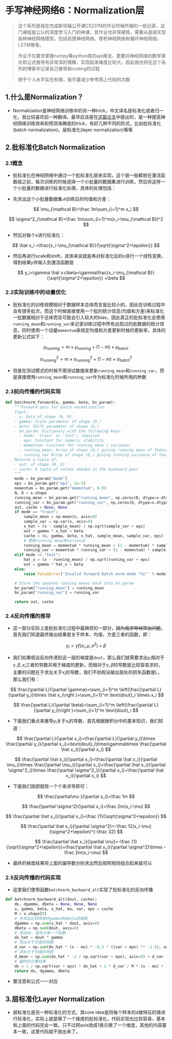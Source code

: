 # 手写神经网络6：Normalization层

> 这个系列是我在完成斯坦福公开课CS231N的作业时候所做的一些记录，这门课程是公认的深度学习入门的神课，其作业也非常硬核，需要从底层实现各种神经网络模型，包括前馈神经网络、卷积神经网络和循环神经网络，LSTM等等。
>
> 作业不仅要求掌握numpy等python库的api用法，更要对神经网络的数学理论和公式推导有非常深的理解，实现起来难度比较大，因此我也将在这个系列的博客中记录自己推导和coding的过程
>
> 限于个人水平实在有限，我尽量减少参考网上代码的次数

## 1.什么是Normalization？

- Normalization是神经网络训练中的另一种trick，中文译名是标准化或者归一化，我比较喜欢前一种翻译。最早应该是在[这篇论文](https://arxiv.org/pdf/1502.03167.pdf)中提出的，是一种提高神经网络训练效率和预测准确度的trick，有好几种不同的形式，比如批标准化(batch normalization)，层标准化(layer normalization)等等

## 2.批标准化Batch Normalization

### 2.1概念

- 批标准化在神经网络中通过一个批标准化层来实现，这个层一般都放在激活函数层之前，每次训练的时候选择一个小批量的数据集进行训练，然后将这样一个小批量的数据进行标准化处理，具体的处理包括：

- 先求出这个小批量数据集$\mathcal B$训练后的均值和方差：

$$
\mu_{\mathcal B}=\frac 1m\sum_{i=1}^m x_i
$$

$$
\sigma^2_{\mathcal B}=\frac 1m\sum_{i=1}^m(x_i-\mu_{\mathcal B})^2
$$

- 然后对每个x进行标准化：

$$
\hat x_i =\frac{x_i-\mu_{\mathcal B}}{\sqrt{\sigma^2+\epsilon}}
$$

- 然后再进行scale和shift，具体来说就是再对标准化后的$x$进行一个线性变换，得到结果$y$并输入到激活函数层

$$
y_i=\gamma \hat x+\beta=\gamma\frac{x_i-\mu_{\mathcal B}}{\sqrt{\sigma^2+\epsilon}} +\beta
$$

### 2.2实际训练中的动量优化

- 批标准化的训练规模相对于数据样本总体而言是比较小的，因此在训练过程中会有很多批次，而这个时候直接使用一个批的统计信息(均值和方差)来标准化一批数据相对于总体而言可能会引入较大的bias，因此真正的批标准化会使用`running_mean`和`running_var`来记录训练过程中所有出现过的批数据的统计信息，同时使用一个动量`momentum`来规定均值和方差更新时候的更新率，具体的更新公式如下：

$$
\mu_{running}=m\times \mu_{running}+(1-m)\times \mu_{batch}
$$

$$
\sigma^2_{running}=m\times \sigma^2_{running}+(1-m)\times \sigma^2_{batch}
$$

- 但是在测试模式的时候不用测试数据来更新`running_mean`和`running_var`，而是直接使用`running_mean`和`running_var`作为标准化时候所用的参数

### 2.3前向传播的代码实现

```python
def batchnorm_forward(x, gamma, beta, bn_param):
    """Forward pass for batch normalization.
    Input:
    - x: Data of shape (N, D)
    - gamma: Scale parameter of shape (D,)
    - beta: Shift parameter of shape (D,)
    - bn_param: Dictionary with the following keys:
      - mode: 'train' or 'test'; required
      - eps: Constant for numeric stability
      - momentum: Constant for running mean / variance.
      - running_mean: Array of shape (D,) giving running mean of features
      - running_var Array of shape (D,) giving running variance of features
    Returns a tuple of:
    - out: of shape (N, D)
    - cache: A tuple of values needed in the backward pass
    """
    mode = bn_param["mode"]
    eps = bn_param.get("eps", 1e-5)
    momentum = bn_param.get("momentum", 0.9)
    N, D = x.shape
    running_mean = bn_param.get("running_mean", np.zeros(D, dtype=x.dtype))
    running_var = bn_param.get("running_var", np.zeros(D, dtype=x.dtype))
    out, cache = None, None
    if mode == "train":
        sample_mean = np.mean(x, axis=0)
        sample_var = np.var(x, axis=0)
        x_hat = (x - sample_mean) / np.sqrt(sample_var + eps)
        out = gamma * x_hat + beta
        cache = (x, gamma, beta, x_hat, sample_mean, sample_var, eps)
        # 更新running mean和variance
        running_mean = momentum * running_mean + (1 - momentum) * sample_mean
        running_var = momentum * running_var + (1 - momentum) * sample_var
    elif mode == "test":
        hat_x = (x - running_mean) / np.sqrt(running_var + eps)
        out = gamma * hat_x + beta
    else:
        raise ValueError('Invalid forward batch norm mode "%s"' % mode)

    # Store the updated running means back into bn_param
    bn_param["running_mean"] = running_mean
    bn_param["running_var"] = running_var

    return out, cache

```

### 2.4反向传播的推导

- 这一部分实际上是批标准化过程中最麻烦的一部分，~~因为我求导经常出问题~~，首先我们知道最终输出结果是关于样本、均值，方差三者的函数，即：

$$
y_i=\gamma f(x_i,\mu,\sigma^2)+\beta
$$

- 我们如果假设反向传递到这一层的梯度是`dout`，那么我们就需要求出$y_i$相对于$\gamma,\beta, x_i$三者的导数并用于梯度的更新，而相对于$\gamma,\beta$的导数是比较容易求的，主要的问题在于求出关于$x_i$的导数，我们不妨假设输出层处的损失函数是L，那么我们有：

$$
\frac{\partial L}{\partial \gamma}=\sum_{i=1}^m \left(\frac{\partial L}{\partial y_i}\times \hat x_i\right )=\sum_{i=1}^m \text{dout}_i \times x_i
$$

$$
\frac{\partial L}{\partial \beta}=\sum_{i=1}^m \left(\frac{\partial L}{\partial y_i}\right )=\sum_{i=1}^m \text{dout}_i
$$

- 下面我们重点来推导$y_i$关于$x_i$的导数，首先根据微积分中的基本知识，我们知道：

$$
\frac{\partial L}{\partial x_i}=\frac{\partial L}{\partial y_i}\times \frac{\partial y_i}{\partial x_i}=\text{dout}_i\times\gamma\times \frac{\partial \hat x_i}{\partial x_i}
$$

$$
\frac{\partial \hat x_i}{\partial x_i}=\frac{\partial \hat x_i}{\partial \mu_i}\times \frac{\partial \mu_i}{\partial x_i}+\frac{\partial \hat x_i}{\partial \sigma^2_i}\times \frac{\partial \sigma^2_i}{\partial x_i}+\frac{\partial \hat x_i}{\partial x_i}
$$

- 下面我们按部就班一个个来求导即可：

$$
\frac{\partial\mu }{\partial x_i}=\frac 1m
$$

$$
\frac{\partial \sigma^2}{\partial x_i}=\frac 2m(x_i-\mu)
$$

$$
\frac{\partial \hat x_i}{\partial x_i}=\frac {1}{\sqrt{\sigma^2+\epsilon}}
$$

$$
\frac{\partial \hat x_i}{\partial \sigma^2}=-\frac 12(x_i-\mu)(\sigma^2+\epsilon)^{-\frac 32}
$$

$$
\frac{\partial \hat x_i}{\partial \mu}=-\frac {1}{\sqrt{\sigma^2+\epsilon}}+\frac{\partial \hat x_i}{\partial \sigma^2}\times -\frac 2m(x_i-\mu)
$$

- 最终的梯度结果将上面的偏导数分别求出然后按照规则组合起来就可以

### 2.5反向传播的代码实现

- 这里我们使用函数`batchnorm_backward_alt`实现了批标准化的反向传播

```python
def batchnorm_backward_alt(dout, cache):
    dx, dgamma, dbeta = None, None, None
    x, gamma, beta, x_hat, mu, var, eps = cache
    M = x.shape[0]
    # 先求出比较简单的gamma和dbeta的梯度
    dgamma = np.sum(x_hat * dout, axis=0)
    dbeta = np.sum(dout, axis=0)
    # 求出dx，首先计算一个系数
    dx_hat = dout * gamma
    # 求出关于方差的导数
    d_var = np.sum(dx_hat * (x - mu) * -0.5 * ((var + eps) ** -1.5), axis=0)
    # 求出关于均值的导数
    d_mean = np.sum(dx_hat * -1 / np.sqrt(var + eps), axis=0) + d_var * np.mean(-2 * (x - mu), axis=0)
    # 最终的计算结果
    dx = 1 / np.sqrt(var + eps) * dx_hat + 2 * d_var / M * (x - mu) + 1 / M * d_mean
    return dx, dgamma, dbeta

```

- 要注意和公式一一对应

## 3.层标准化Layer Normalization

- 层标准化是另一种标准化的方式，其core idea是将每个样本的d维特征的值进行标准化，实际上就是换了一个维度的批标准化，代码实现也比较容易，基本和上面的代码完全一致，只不过把axis改成1表示换了一个维度，其他的内容基本一致，这里代码就不放出来了。

